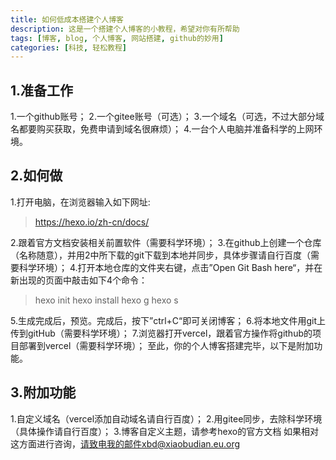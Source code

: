 ```yaml
---
title: 如何低成本搭建个人博客
description: 这是一个搭建个人博客的小教程，希望对你有所帮助
tags: [博客, blog, 个人博客, 网站搭建, github的妙用]
categories: [科技, 轻松教程]
---
```


## 1.准备工作
1.一个github账号；
2.一个gitee账号（可选）；
3.一个域名（可选，不过大部分域名都要购买获取，免费申请到域名很麻烦）；
4.一台个人电脑并准备科学的上网环境。
## 2.如何做
1.打开电脑，在浏览器输入如下网址:
> https://hexo.io/zh-cn/docs/

2.跟着官方文档安装相关前置软件（需要科学环境）；
3.在github上创建一个仓库（名称随意），并用2中所下载的git下载到本地并同步，具体步骤请自行百度（需要科学环境）；
4.打开本地仓库的文件夹右键，点击”Open Git Bash here“，并在新出现的页面中敲击如下4个命令：
> hexo init
> hexo install
> hexo g
> hexo s

5.生成完成后，预览。完成后，按下”ctrl+C“即可关闭博客；
6.将本地文件用git上传到gitHub（需要科学环境）；
7.浏览器打开vercel，跟着官方操作将github的项目部署到vercel（需要科学环境）；
至此，你的个人博客搭建完毕，以下是附加功能。
## 3.附加功能
1.自定义域名（vercel添加自动域名请自行百度）；
2.用gitee同步，去除科学环境（具体操作请自行百度）；
3.博客自定义主题，请参考hexo的官方文档
如果相对这方面进行咨询，请致电我的邮件xbd@xiaobudian.eu.org
